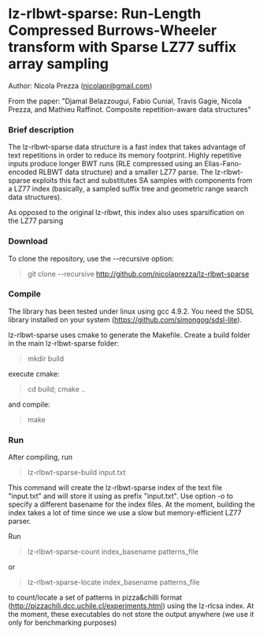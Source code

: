 lz-rlbwt-sparse: Run-Length Compressed Burrows-Wheeler transform with Sparse LZ77 suffix array sampling
===============
Author: Nicola Prezza (nicolapr@gmail.com)

From the paper: "Djamal Belazzougui, Fabio Cunial, Travis Gagie, Nicola Prezza, and Mathieu Raffinot. Composite repetition-aware data structures"

### Brief description

The lz-rlbwt-sparse data structure is a fast index that takes advantage of text repetitions in order to reduce its memory footprint. Highly repetitive inputs produce longer BWT runs (RLE compressed using an Elias-Fano-encoded RLBWT data structure) and a smaller LZ77 parse. The lz-rlbwt-sparse exploits this fact and substitutes SA samples with components from a LZ77 index (basically, a sampled suffix tree and geometric range search data structures). 

As opposed to the original lz-rlbwt, this index also uses sparsification on the LZ77 parsing

### Download

To clone the repository, use the --recursive option:

> git clone --recursive http://github.com/nicolaprezza/lz-rlbwt-sparse

### Compile

The library has been tested under linux using gcc 4.9.2. You need the SDSL library installed on your system (https://github.com/simongog/sdsl-lite).

lz-rlbwt-sparse uses cmake to generate the Makefile. Create a build folder in the main lz-rlbwt-sparse folder:

> mkdir build

execute cmake:

> cd build; cmake ..

and compile:

> make

### Run

After compiling, run 

>  lz-rlbwt-sparse-build input.txt

This command will create the lz-rlbwt-sparse index of the text file "input.txt" and will store it using as prefix "input.txt". Use option -o to specify a different basename for the index files. At the moment, building the index takes a lot of time since we use a slow but memory-efficient LZ77 parser.

Run

> lz-rlbwt-sparse-count index_basename patterns_file

or

> lz-rlbwt-sparse-locate index_basename patterns_file

to count/locate a set of patterns in pizza&chilli format (http://pizzachili.dcc.uchile.cl/experiments.html) using the lz-rlcsa index. At the moment, these executables do not store the output anywhere (we use it only for benchmarking purposes)
